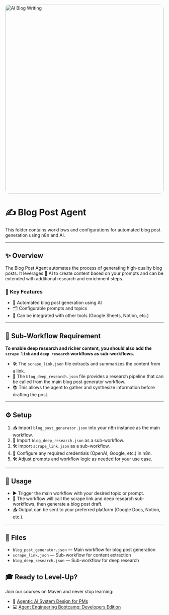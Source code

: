 <img src="https://media0.giphy.com/media/v1.Y2lkPTc5MGI3NjExdzB5cjY4YTY4MGs2ZDQxNWdsM3RxMjVwYm42bHpscnVwbnN4NjVqeCZlcD12MV9pbnRlcm5hbF9naWZfYnlfaWQmY3Q9Zw/VzHq1HMblXXQRIRNJf/giphy.gif" alt="AI Blog Writing" style="width:100%;height:600px;object-fit:cover;border-radius:12px;" />

# ✍️ Blog Post Agent

This folder contains workflows and configurations for automated blog post generation using n8n and AI.

---

## ✨ Overview
The Blog Post Agent automates the process of generating high-quality blog posts. It leverages 🤖 AI to create content based on your prompts and can be extended with additional research and enrichment steps.

### 🚀 Key Features
- 📝 Automated blog post generation using AI
- 🗂️ Configurable prompts and topics
- 🔗 Can be integrated with other tools (Google Sheets, Notion, etc.)

---

## 🧩 Sub-Workflow Requirement
**To enable deep research and richer content, you should also add the `scrape link` and `deep research` workflows as sub-workflows.**
- 🛠️ The `scrape_link.json` file extracts and summarizes the content from a link. 
- 🧠 The `blog_deep_research.json` file provides a research pipeline that can be called from the main blog post generator workflow.
- 📚 This allows the agent to gather and synthesize information before drafting the post.

---

## ⚙️ Setup
1. 📥 Import `blog_post_generator.json` into your n8n instance as the main workflow.
2. 🧠 Import `blog_deep_research.json` as a sub-workflow.
3. 🛠️ Import `scrape_link.json` as a sub-workflow.
4. 🔑 Configure any required credentials (OpenAI, Google, etc.) in n8n.
5. 🛠️ Adjust prompts and workflow logic as needed for your use case.

---

## 🚦 Usage
- ▶️ Trigger the main workflow with your desired topic or prompt.
- 🔄 The workflow will call the scrape link and deep research sub-workflows, then generate a blog post draft.
- 📤 Output can be sent to your preferred platform (Google Docs, Notion, etc.).

---

## 📁 Files
- `blog_post_generator.json` — Main workflow for blog post generation
- `scrape_link.json` — Sub-workflow for content extraction
- `blog_deep_research.json` — Sub-workflow for deep research

## 🎓 Ready to Level-Up?
Join our courses on Maven and never stop learning:
- 🤖 [Agentic AI System Design for PMs](https://maven.com/boring-bot/ml-system-design)
- 💻 [Agent Engineering Bootcamp: Developers Edition](https://maven.com/boring-bot/advanced-llm)



